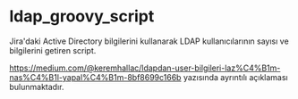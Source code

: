 # ldap_groovy_script
Jira'daki Active Directory bilgilerini kullanarak LDAP kullanıcılarının sayısı ve bilgilerini getiren script.

https://medium.com/@keremhallac/ldapdan-user-bilgileri-laz%C4%B1m-nas%C4%B1l-yapal%C4%B1m-8bf8699c166b yazısında ayrıntılı açıklaması bulunmaktadır.
